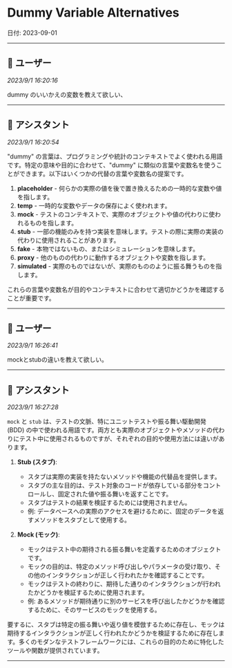 # Dummy Variable Alternatives

日付: 2023-09-01

---

## 👤 ユーザー
*2023/9/1 16:20:16*

dummy のいいかえの変数を教えて欲しい、

---

## 🤖 アシスタント
*2023/9/1 16:20:54*

"dummy" の言葉は、プログラミングや統計のコンテキストでよく使われる用語です。特定の意味や目的に合わせて、"dummy" に類似の言葉や変数名を使うことができます。以下はいくつかの代替の言葉や変数名の提案です。

1. **placeholder** - 何らかの実際の値を後で置き換えるための一時的な変数や値を指します。
2. **temp** - 一時的な変数やデータの保存によく使われます。
3. **mock** - テストのコンテキストで、実際のオブジェクトや値の代わりに使われるものを指します。
4. **stub** - 一部の機能のみを持つ実装を意味します。テストの際に実際の実装の代わりに使用されることがあります。
5. **fake** - 本物ではないもの、またはシミュレーションを意味します。
6. **proxy** - 他のものの代わりに動作するオブジェクトや変数を指します。
7. **simulated** - 実際のものではないが、実際のもののように振る舞うものを指します。

これらの言葉や変数名が目的やコンテキストに合わせて適切かどうかを確認することが重要です。

---

## 👤 ユーザー
*2023/9/1 16:26:41*

mockとstubの違いを教えて欲しい。

---

## 🤖 アシスタント
*2023/9/1 16:27:28*

`mock` と `stub` は、テストの文脈、特にユニットテストや振る舞い駆動開発 (BDD) の中で使われる用語です。両方とも実際のオブジェクトやメソッドの代わりにテスト中に使用されるものですが、それぞれの目的や使用方法には違いがあります。

1. **Stub (スタブ)**:
    - スタブは実際の実装を持たないメソッドや機能の代替品を提供します。
    - スタブの主な目的は、テスト対象のコードが依存している部分をコントロールし、固定された値や振る舞いを返すことです。
    - スタブはテストの結果を検証するためには使用されません。
    - 例: データベースへの実際のアクセスを避けるために、固定のデータを返すメソッドをスタブとして使用する。

2. **Mock (モック)**:
    - モックはテスト中の期待される振る舞いを定義するためのオブジェクトです。
    - モックの目的は、特定のメソッド呼び出しやパラメータの受け取り、その他のインタラクションが正しく行われたかを確認することです。
    - モックはテストの終わりに、期待した通りのインタラクションが行われたかどうかを検証するために使用されます。
    - 例: あるメソッドが期待通りに別のサービスを呼び出したかどうかを確認するために、そのサービスのモックを使用する。

要するに、スタブは特定の振る舞いや返り値を模倣するために存在し、モックは期待するインタラクションが正しく行われたかどうかを検証するために存在します。多くのモダンなテストフレームワークには、これらの目的のために特化したツールや関数が提供されています。

---
